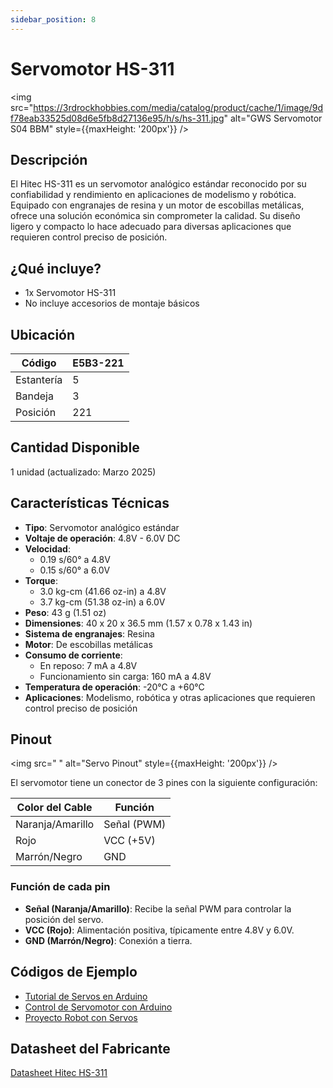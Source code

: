 ```yaml
---
sidebar_position: 8
---
```


# Servomotor HS-311

<img src="https://3rdrockhobbies.com/media/catalog/product/cache/1/image/9df78eab33525d08d6e5fb8d27136e95/h/s/hs-311.jpg" alt="GWS Servomotor S04 BBM" style={{maxHeight: '200px'}} />

## Descripción

El Hitec HS-311 es un servomotor analógico estándar reconocido por su confiabilidad y rendimiento en aplicaciones de modelismo y robótica. Equipado con engranajes de resina y un motor de escobillas metálicas, ofrece una solución económica sin comprometer la calidad. Su diseño ligero y compacto lo hace adecuado para diversas aplicaciones que requieren control preciso de posición. 

## ¿Qué incluye?

- 1x Servomotor HS-311
- No incluye accesorios de montaje básicos

## Ubicación

| Código     | E5B3-221 |
| ---------- | -------- |
| Estantería | 5        |
| Bandeja    | 3        |
| Posición   | 221      |

## Cantidad Disponible

1 unidad (actualizado: Marzo 2025)

## Características Técnicas

- **Tipo**: Servomotor analógico estándar
- **Voltaje de operación**: 4.8V - 6.0V DC
- **Velocidad**:
  - 0.19 s/60° a 4.8V
  - 0.15 s/60° a 6.0V
- **Torque**:
  - 3.0 kg-cm (41.66 oz-in) a 4.8V
  - 3.7 kg-cm (51.38 oz-in) a 6.0V
- **Peso**: 43 g (1.51 oz)
- **Dimensiones**: 40 x 20 x 36.5 mm (1.57 x 0.78 x 1.43 in)
- **Sistema de engranajes**: Resina
- **Motor**: De escobillas metálicas
- **Consumo de corriente**:
  - En reposo: 7 mA a 4.8V
  - Funcionamiento sin carga: 160 mA a 4.8V
- **Temperatura de operación**: -20°C a +60°C
- **Aplicaciones**: Modelismo, robótica y otras aplicaciones que requieren control preciso de posición

## Pinout

<img src=" " alt="Servo Pinout" style={{maxHeight: '200px'}} />

El servomotor tiene un conector de 3 pines con la siguiente configuración:

| Color del Cable  | Función     |
| ---------------- | ----------- |
| Naranja/Amarillo | Señal (PWM) |
| Rojo             | VCC (+5V)   |
| Marrón/Negro     | GND         |

### Función de cada pin

- **Señal (Naranja/Amarillo)**: Recibe la señal PWM para controlar la posición del servo.
- **VCC (Rojo)**: Alimentación positiva, típicamente entre 4.8V y 6.0V.
- **GND (Marrón/Negro)**: Conexión a tierra.

## Códigos de Ejemplo

- [Tutorial de Servos en Arduino](https://learn.adafruit.com/adafruit-arduino-lesson-14-servo-motors)
- [Control de Servomotor con Arduino](https://www.instructables.com/Arduino-Servo-Motors/)
- [Proyecto Robot con Servos](https://create.arduino.cc/projecthub/ryanchan/simple-servo-wheel-robot-49793e)

## Datasheet del Fabricante

[Datasheet Hitec HS-311](https://www.hiteccs.com/public/uploads/data_sheet/HCS_HS-311_Specsheetv2.2_102-1729889658.pdf) 
